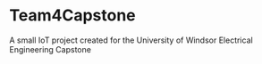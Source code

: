 # Team4Capstone
A small IoT project created for the University of Windsor Electrical Engineering Capstone
